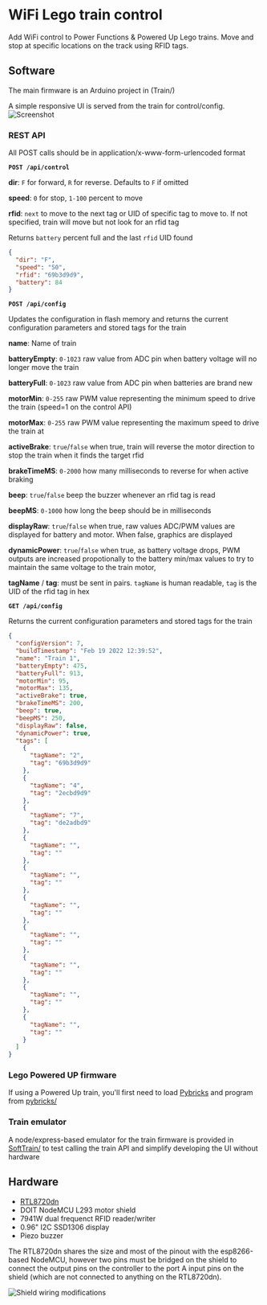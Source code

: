 # WiFi Lego train control

Add WiFi control to Power Functions & Powered Up Lego trains. Move and stop at specific locations on the track using RFID tags.

## Software
The main firmware is an Arduino project in (Train/)

A simple responsive UI is served from the train for control/config.
![Screenshot](Screenshot.png)


### REST API

All POST calls should be in application/x-www-form-urlencoded format

**`POST /api/control`**

**dir**: `F` for forward, `R` for reverse. Defaults to `F` if omitted

**speed**: `0` for stop, `1-100` percent to move

**rfid**: `next` to move to the next tag or UID of specific tag to move to. If not specified, train will move but not look for an rfid tag

Returns `battery` percent full and the last `rfid` UID found

```json
{
  "dir": "F",
  "speed": "50",
  "rfid": "69b3d9d9",
  "battery": 84
}
```

**`POST /api/config`**

Updates the configuration in flash memory and returns the current configuration parameters and stored tags for the train

**name**: Name of train

**batteryEmpty**: `0-1023` raw value from ADC pin when battery voltage will no longer move the train

**batteryFull**: `0-1023` raw value from ADC pin when batteries are brand new

**motorMin**: `0-255` raw PWM value representing the minimum speed to drive the train (speed=1 on the control API)

**motorMax**: `0-255` raw PWM value representing the maximum speed to drive the train at

**activeBrake**: `true`/`false` when true, train will reverse the motor direction to stop the train when it finds the target rfid

**brakeTimeMS**: `0-2000` how many milliseconds to reverse for when active braking

**beep**: `true`/`false` beep the buzzer whenever an rfid tag is read

**beepMS**: `0-1000` how long the beep should be in milliseconds

**displayRaw**: `true`/`false` when true, raw values ADC/PWM values are displayed for battery and motor. When false, graphics are displayed

**dynamicPower**: `true`/`false` when true, as battery voltage drops, PWM outputs are increased propotionally to the battery min/max values to try to maintain the same voltage to the train motor,

**tagName** / **tag**: must be sent in pairs.  `tagName` is human readable, `tag` is the UID of the rfid tag in hex

**`GET /api/config`**

Returns the current configuration parameters and stored tags for the train

```json
{
  "configVersion": 7,
  "buildTimestamp": "Feb 19 2022 12:39:52",
  "name": "Train 1",
  "batteryEmpty": 475,
  "batteryFull": 913,
  "motorMin": 95,
  "motorMax": 135,
  "activeBrake": true,
  "brakeTimeMS": 200,
  "beep": true,
  "beepMS": 250,
  "displayRaw": false,
  "dynamicPower": true,
  "tags": [
    {
      "tagName": "2",
      "tag": "69b3d9d9"
    },
    {
      "tagName": "4",
      "tag": "2ecbd9d9"
    },
    {
      "tagName": "7",
      "tag": "de2adbd9"
    },
    {
      "tagName": "",
      "tag": ""
    },
    {
      "tagName": "",
      "tag": ""
    },
    {
      "tagName": "",
      "tag": ""
    },
    {
      "tagName": "",
      "tag": ""
    },
    {
      "tagName": "",
      "tag": ""
    },
    {
      "tagName": "",
      "tag": ""
    },
    {
      "tagName": "",
      "tag": ""
    }
  ]
}
```

### Lego Powered UP firmware
If using a Powered Up train, you'll first need to load [Pybricks](https://pybricks.com/) and program from [pybricks/](pybricks/)

### Train emulator
A node/express-based emulator for the train firmware is provided in [SoftTrain/](SoftTrain/) to test calling the train API and simplify developing the UI without hardware

## Hardware

 * [RTL8720dn](https://www.amebaiot.com/en/amebad-bw16-arduino-getting-started/)
 * DOIT NodeMCU L293 motor shield
 * 7941W dual frequenct RFID reader/writer
 * 0.96" I2C SSD1306 display
 * Piezo buzzer

The RTL8720dn shares the size and most of the pinout with the esp8266-based NodeMCU, however two pins must be bridged on the shield to connect the output pins on the controller to the port A input pins on the shield (which are not connected to anything on the RTL8720dn).

![Shield wiring modifications](ShieldModifications.png)
